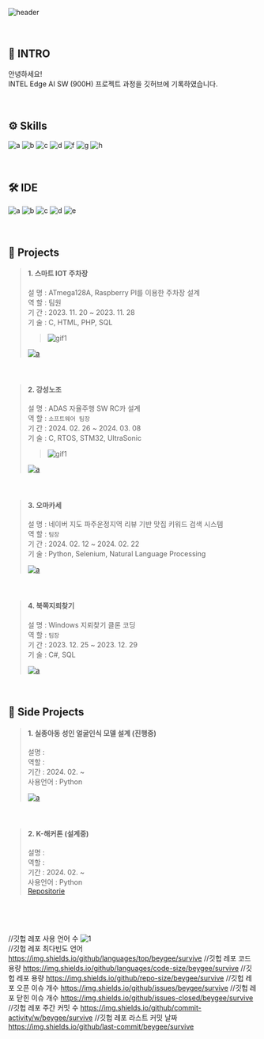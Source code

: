 ![header](https://capsule-render.vercel.app/api?type=venom&height=150&color=c4ff0e&text=PORTFOLIO&section=header&reversal=false&textBg=false&animation=twinkling&desc=mylittlebluebird&descSize=30&descAlign=56&descAlignY=73&fontAlign=50&fontSize=60)


　
## 🙏 INTRO
안녕하세요!  
INTEL Edge AI SW (900H) 프로젝트 과정을 깃허브에 기록하였습니다.  


　
## ⚙ Skills
![a](https://img.shields.io/badge/C-00599C?style=for-the-badge&logo=c&logoColor=white) ![b](https://img.shields.io/badge/Python-14354C?style=for-the-badge&logo=python&logoColor=white) ![c](https://img.shields.io/badge/MySQL-00000F?style=for-the-badge&logo=mysql&logoColor=white) ![d](https://img.shields.io/badge/Raspberry%20Pi-A22846?style=for-the-badge&logo=Raspberry%20Pi&logoColor=white) ![f](https://img.shields.io/badge/STM32-03234B?style=for-the-badge&logo=stmicroelectronics&logoColor=white) ![g](https://img.shields.io/badge/Selenium-43B02A?style=for-the-badge&logo=selenium&logoColor=white) ![h](https://img.shields.io/badge/Tensorflow-FF6F00?style=for-the-badge&logo=tensorflow&logoColor=white)


　
## 🛠 IDE
![a](https://img.shields.io/badge/Colab-F9AB00?style=for-the-badge&logo=googlecolab&color=525252) ![b](https://img.shields.io/badge/PyCharm-000000.svg?&style=for-the-badge&logo=PyCharm&logoColor=white) ![c](https://img.shields.io/badge/Visual_Studio-5C2D91?style=for-the-badge&logo=visual%20studio&logoColor=white) ![d](https://img.shields.io/badge/Visual_Studio_Code-0078D4?style=for-the-badge&logo=visual%20studio%20code&logoColor=white) ![e](https://img.shields.io/badge/Arduino_IDE-00979D?style=for-the-badge&logo=arduino&logoColor=white)


　
## 💼 Projects
> #### 1. 스마트 IOT 주차장 
> 설 명 : ATmega128A, Raspberry PI를 이용한 주차장 설계  
> 역 할 : 팀원  
> 기 간 : 2023. 11. 20 ~ 2023. 11. 28  
> 기 술 : C, HTML, PHP, SQL  
>      
>
>>  
>> ![gif1](img/iot_parking.gif)   
>
>
> <a href="https://github.com/mylittlebluebird/iot_parking_system/">![a](https://img.shields.io/badge/GitHub-100000?style=for-the-badge&logo=github&logoColor=white)</a>
>  


　 
> #### 2. 강성노조
> 설 명 : ADAS 자율주행 SW RC카 설계  
> 역 할 : `소프트웨어 팀장`   
> 기 간 : 2024. 02. 26 ~ 2024. 03. 08  
> 기 술 : C, RTOS, STM32, UltraSonic  
>      
>
>>  
>> ![gif1](img/gangsung_mov.gif)   
>
>
> <a href="https://github.com/mylittlebluebird/iot_parking_system/">![a](https://img.shields.io/badge/GitHub-100000?style=for-the-badge&logo=github&logoColor=white)</a>
> 


　  
> #### 3. 오마카세
> 설 명 : 네이버 지도 파주운정지역 리뷰 기반 맛집 키워드 검색 시스템   
> 역 할 : `팀장`   
> 기 간 : 2024. 02. 12 ~ 2024. 02. 22  
> 기 술 : Python, Selenium, Natural Language Processing  
>      
> <a href="https://github.com/mylittlebluebird/iot_parking_system/">![a](https://img.shields.io/badge/GitHub-100000?style=for-the-badge&logo=github&logoColor=white)</a>  
>


　
> #### 4. 북쪽지뢰찾기
> 설 명 : Windows 지뢰찾기 클론 코딩  
> 역 할 : `팀장`    
> 기 간 : 2023. 12. 25 ~ 2023. 12. 29  
> 기 술 : C#, SQL    
>      
> <a href="https://github.com/shinht97/foot_print_project">![a](https://img.shields.io/badge/GitHub-100000?style=for-the-badge&logo=github&logoColor=white)</a>   
>


　　  
## 📃 Side Projects
> #### 1. 실종아동 성인 얼굴인식 모델 설계 (진행중)
> 설명 :   
> 역할 :    
> 기간 : 2024. 02. ~  
> 사용언어 : Python
>   
> <a href="https://github.com/shinht97/foot_print_project">![a](https://img.shields.io/badge/GitHub-100000?style=for-the-badge&logo=github&logoColor=white)</a>    
>


　
> #### 2. K-해커톤 (설계중)
> 설명 :   
> 역할 :    
> 기간 : 2024. 02. ~  
> 사용언어 : Python   
> [Repositorie](https://github.com/mylittlebluebird/omakase/)  
>


　
---


//깃헙 레포 사용 언어 수
![1](https://img.shields.io/github/languages/count/beygee/survive)  
//깃헙 레포 최다빈도 언어
https://img.shields.io/github/languages/top/beygee/survive
//깃헙 레포 코드 용량
https://img.shields.io/github/languages/code-size/beygee/survive
//깃헙 레포 용량
https://img.shields.io/github/repo-size/beygee/survive
//깃헙 레포 오픈 이슈 개수
https://img.shields.io/github/issues/beygee/survive
//깃헙 레포 닫힌 이슈 개수
https://img.shields.io/github/issues-closed/beygee/survive
//깃헙 레포 주간 커밋 수
https://img.shields.io/github/commit-activity/w/beygee/survive
//깃헙 레포 라스트 커밋 날짜
https://img.shields.io/github/last-commit/beygee/survive
